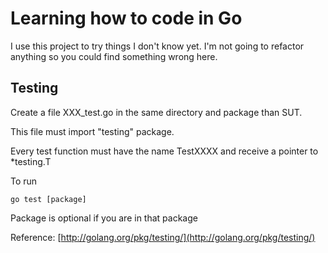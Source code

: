 Learning how to code in Go
========

I use this project to try things I don't know yet.
I'm not going to refactor anything so you could find something wrong here.


Testing
--------
Create a file XXX_test.go in the same directory and package than SUT.

This file must import "testing" package.

Every test function must have the name TestXXXX and receive a pointer to *testing.T

To run

    go test [package]

Package is optional if you are in that package    

Reference: [http://golang.org/pkg/testing/](http://golang.org/pkg/testing/)

